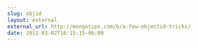 ```yaml
---
slug: objid
layout: external
external_url: http://mongotips.com/b/a-few-objectid-tricks/
date: 2011-03-02T16:15:15-06:00
---
```

